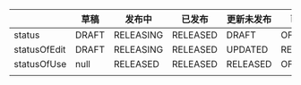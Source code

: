 
|              | 草稿    | 发布中       | 已发布      | 更新未发布    | 已下线      |
| ------------ | ----- | --------- | -------- | -------- | -------- |
| status       | DRAFT | RELEASING | RELEASED | DRAFT    | OFFLINE  |
| statusOfEdit | DRAFT | RELEASING | RELEASED | UPDATED  | RELEASED |
| statusOfUse  | null  | RELEASED  | RELEASED | RELEASED | OFFLINE  |
|              |       |           |          |          |          |
